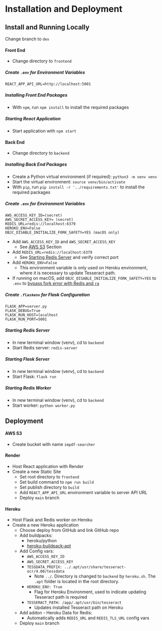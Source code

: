# Installation and Deployment

## Install and Running Locally

Change branch to `dev`

#### Front End

- Change directory to `frontend`

##### Create `.env` for Environment Variables

```
REACT_APP_API_URL=http://localhost:5001
```

##### Installing Front End Packages

- With `npm`, run `npm install` to install the required packages

##### Starting React Application

- Start application with `npm start`

#### Back End

- Change directory to `backend`

##### Installing Back End Packages

- Create a Python virtual environment (if required): `python3 -m venv venv`
- Start the virtual environment: `source venv/bin/activate`
- With `pip`, run `pip install -r '../requirements.txt'` to install the required packages

##### Create `.env` for Environment Variables

```
AWS_ACCESS_KEY_ID=(secret)
AWS_SECRET_ACCESS_KEY= (secret)
REDIS_URL=redis://localhost:6379
HEROKU_ENV=False
OBJC_DISABLE_INITIALIZE_FORK_SAFETY=YES (macOS only)
```

- Add `AWS_ACCESS_KEY_ID` and `AWS_SECRET_ACCESS_KEY`
  - See [AWS S3](#aws-s3) Section
- Add `REDIS_URL=redis://localhost:6379`
  - See [Starting Redis Server](#starting-redis-server) and verify correct port
- Add `HEROKU_ENV=False`
  - This environment variable is only used on Heroku environment, where it is necessary to update Tesseract path.
- If running on macOS, add `OBJC_DISABLE_INITIALIZE_FORK_SAFETY=YES` to `.env` to [bypass fork error with Redis and `rq` ](https://github.com/rq/rq/issues/1418)

##### Create `.flaskenv` for Flask Configuration

```
FLASK_APP=server.py
FLASK_DEBUG=True
FLASK_RUN_HOST=localhost
FLASK_RUN_PORT=5001
```

##### Starting Redis Server

- In new terminal window (venv), cd to `backend`
- Start Redis server: `redis-server`

##### Starting Flask Server

- In new terminal window (venv), cd to `backend`
- Start Flask: `flask run`

##### Starting Redis Worker

- In new terminal window (venv), cd to `backend`
- Start worker: `python worker.py`

## Deployment

#### AWS S3

- Create bucket with name `impdf-searcher`

#### Render

- Host React application with Render
- Create a new Static Site
  - Set root directory to `frontend`
  - Set build command to `npm run build`
  - Set publish directory to `build`
  - Add `REACT_APP_API_URL` environment variable to server API URL
  - Deploy `main` branch

#### Heroku

- Host Flask and Redis worker on Heroku
- Create a new Heroku application
  - Choose deploy from GitHub and link GitHub repo
  - Add buildpacks:
    - heroku/python
    - [heroku-buildpack-apt](https://github.com/heroku/heroku-buildpack-apt)
  - Add Config vars:
    - `AWS_ACCESS_KEY_ID`
    - `AWS_SECRET_ACCESS_KEY`
    - `TESSDATA_PREFIX: ../.apt/usr/share/tesseract-ocr/4.00/tessdata`
      - Note `../`. Directory is changed to `backend` by `heroku.sh`. The `.apt` folder is located in the root directory.
    - `HEROKU_ENV: True`
      - Flag for Heroku Environment, used to indicate updating Tesseract path is required
    - `TESSERACT_PATH: /app/.apt/usr/bin/tesseract`
      - Updates installed Tesseract path on Heroku
  - Add addon - Heroku Data for Redis:
    - Automatically adds `REDIS_URL` and `REDIS_TLS_URL` config vars
  - Deploy `main` branch

